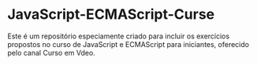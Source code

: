 # JavaScript-ECMAScript-Curse
Este é um repositório especiamente criado para incluir os exercícios propostos no curso de JavaScript e ECMAScript para iniciantes, oferecido pelo canal Curso em Vdeo.
